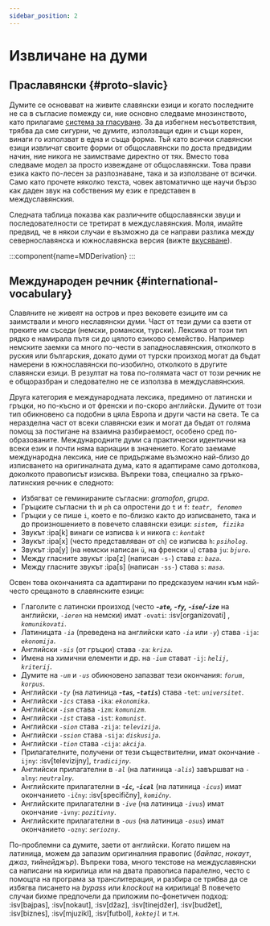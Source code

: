 ```yaml
---
sidebar_position: 2
---
```


# Извличане на думи

## Праславянски \{#proto-slavic}

Думите се основават на живите славянски езици и когато последните не са в съгласие помежду си, ние основно следваме мнозинството, като прилагаме [система за гласуване][1]. За да избегнем несъответствия, трябва да сме сигурни, че думите, използващи един и същи корен, винаги го използват в една и съща форма. Тъй като всички славянски езици извличат своите форми от общославянски по доста предвидим начин, ние никога не заимстваме директно от тях. Вместо това следваме модел за просто извеждане от общославянски. Това прави езика както по-лесен за разпознаване, така и за използване от всички. Само като прочете няколко текста, човек автоматично ще научи бързо как даден звук на собствения му език е представен в междуславянския.

Следната таблица показва как различните общославянски звуци и последователности се третират в междуславянския. Моля, имайте предвид, че в някои случаи е възможно да се направи разлика между севернославянска и южнославянска версия (вижте [вкусяване][2]).

:::component{name=MDDerivation}
:::

## Международен речник \{#international-vocabulary}

Славяните не живеят на остров и през вековете езиците им са заимствали и много неславянски думи. Част от тези думи са взети от преките им съседи (немски, романски, турски). Лексика от този тип рядко е намирала пътя си до цялото езиково семейство. Например немските заемки са много по-чести в западнославянския, отколкото в руския или българския, докато думи от турски произход могат да бъдат намерени в южнославянски по-изобилно, отколкото в другите славянски езици. В резултат на това по-голямата част от този речник не е общоразбран и следователно не се използва в междуславянския.

Друга категория е международната лексика, предимно от латински и гръцки, но по-късно и от френски и по-скоро английски. Думите от този тип обикновено са подобни в цяла Европа и други части на света. Те са неразделна част от всеки славянски език и могат да бъдат от голяма помощ за постигане на взаимна разбираемост, особено сред по-образованите. Международните думи са практически идентични на всеки език и почти няма вариации в значението. Когато заемаме международна лексика, ние се придържаме възможно най-близо до изписването на оригиналната дума, като я адаптираме само дотолкова, доколкото правописът изисква. Въпреки това, специално за гръко-латинския речник е следното:

- Избягват се геминираните съгласни: _gramofon_, _grupa_.
- Гръцките съгласни `th` и `ph` са опростени до `t` и `f`: _`teatr, fenomen`_
- Гръцки `y` се пише `i`, което е по-близко както до изписването, така и до произношението в повечето славянски езици: _`sistem, fizika`_
- Звукът :ipa[k] винаги се изписва `k` и никога `c`: _`kontakt`_
- Звукът :ipa[x] (често представляван от `ch`) се изписва `h`: _`psiholog`_.
- Звукът :ipa[y] (на немски написан `ü`, на френски `u`) става `ju`: _`bjuro`_.
- Между гласните звукът :ipa[z] (написан `-s-`) става `z`: _`baza`_.
- Между гласните звукът :ipa[s] (написан `-ss-`) става `s`: _`masa`_.

Освен това окончанията са адаптирани по предсказуем начин към най-често срещаното в славянските езици:

- Глаголите с латински произход (често _**-`ate`, -`fy`, -`ise`/-`ize`**_ на английски, _`-ieren`_ на немски) имат `-ovati`: :isv[organizovati] , _`komunikovati`_.
- Латиницата _`-ia`_ (преведена на английски като _`-ia`_ или _`-y`_) става `-ija`: _`ekonomija`_.
- Английски _`-sis`_ (от гръцки) става `-za`: _`kriza`_.
- Имена на химични елементи и др. на _`-ium`_ стават `-ij`: _`helij, kriterij`_.
- Думите на _`-um`_ и _`-us`_ обикновено запазват тези окончания: _`forum, korpus`_.
- Английски _`-ty`_ (на латиница _**-`tas`, -`tatis`**_) става `-tet`: _`universitet`_.
- Английски _`-ics`_ става `-ika`: _`ekonomika`_.
- Английски _`-ism`_ става `-izm`: _`komunizm`_.
- Английски _`-ist`_ става `-ist`: _`komunist`_.
- Английски _`-sion`_ става `-zija`: _`televizija`_.
- Английски _`-ssion`_ става `-sija`: _`diskusija`_.
- Английски _`-tion`_ става `-cija`: _`akcija`_.
- Прилагателните, получени от тези съществителни, имат окончание `-ijny`: :isv[televizijny], _`tradicijny`_.
- Английски прилагателни в _`-al`_ (на латиница _`-alis`_) завършват на `-alny`: _`neutralny`_.
- Английските прилагателни в _**-`ic`, -`ical`**_ (на латиница _`-icus`_) имат окончанието `-ičny`: :isv[specifičny], _`komičny`_.
- Английските прилагателни в _`-ive`_ (на латиница _`-ivus`_) имат окончание `-ivny`: _`pozitivny`_.
- Английските прилагателни в _`-ous`_ (на латиница _`-osus`_) имат окончанието `-ozny`: _`seriozny`_.

По-проблемни са думите, заети от английски. Когато пишем на латиница, можем да запазим оригиналния правопис (_байпас_, _нокаут_, _джаз_, _тийнейджър_). Въпреки това, много текстове на междуславянски са написани на кирилица или на двата правописа паралелно, често с помощта на програма за транслитерация, и разбира се трябва да се избягва писането на _bypass_ или _knockout_ на кирилица! В повечето случаи бихме предпочели да приложим по-фонетичен подход: :isv[bajpas], :isv[nokaut], :isv[džaz], :isv[tinejdžer], :isv[budžet], :isv[biznes], :isv[mjuzikl], :isv[futbol], _`koktejl`_ и т.н.

[1]: ../introduction/design-criteria.md#vocabulary
[2]: flavourisation.md
